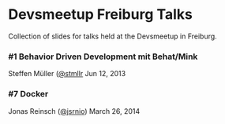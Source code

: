 Devsmeetup Freiburg Talks
=====

Collection of slides for talks held at the Devsmeetup in Freiburg.

### #1 Behavior Driven Development mit Behat/Mink
Steffen Müller ([@stmllr](https://twitter.com/stmllr)
Jun 12, 2013


### #7 Docker
Jonas Reinsch ([@jsrnio](https://twitter.com/jsrnio))
March 26, 2014
